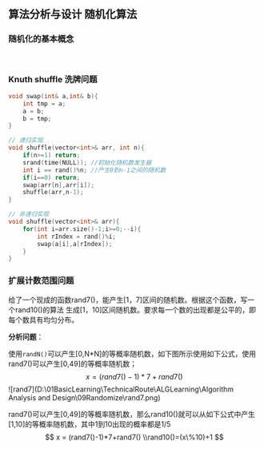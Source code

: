## 算法分析与设计 随机化算法

### 随机化的基本概念

​	

### Knuth shuffle 洗牌问题



```cpp
void swap(int& a,int& b){
    int tmp = a;
    a = b;
    b = tmp;
}

// 递归实现
void shuffle(vector<int>& arr, int n){
    if(n>=1) return;
    srand(time(NULL)); //初始化随机数发生器
    int i == rand()%n; //产生0到n-1之间的随机数
    if(i==0) return;
    swap(arr[n],arr[i]);
    shuffle(arr,n-1);
}

// 非递归实现
void shuffle(vector<int>& arr){
    for(int i=arr.size()-1;i>=0;--i){
        int rIndex = rand()%i;
        swap(a[i],a[rIndex]);
    }
}
```



### 扩展计数范围问题

​	给了一个现成的函数rand7()，能产生[1，7]区间的随机数。根据这个函数，写一个rand10()的算法
生成[1，10]区间随机数。要求每一个数的出现都是公平的，即每个数具有均匀分布。

**分析问题**：

​	使用`randN()`可以产生[0,N*N]的等概率随机数，如下图所示使用如下公式，使用rand7()可以产生[0,49]的等概率随机数；
$$
x = (rand7()-1)*7+rand7()
$$
![rand7](D:\01BasicLearning\TechnicalRoute\ALGLearning\Algorithm Analysis and Design\09Randomize\rand7.png)

​	rand7()可以产生[0,49]的等概率随机数，那么rand10()就可以从如下公式中产生[1,10]的等概率随机数，其中1到10出现的概率都是$1/5$
$$
x = (rand7()-1)*7+rand7()
\\rand10()=(x\%10)+1
$$
